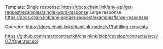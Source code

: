 


Template:
Single response: https://docs.chain.link/any-api/get-request/examples/single-word-response
Large response: https://docs.chain.link/any-api/get-request/examples/large-responses

Operator:
https://docs.chain.link/chainlink-nodes/v1/fulfilling-requests

https://github.com/smartcontractkit/chainlink/blob/develop/contracts/src/v0.7/Operator.sol


